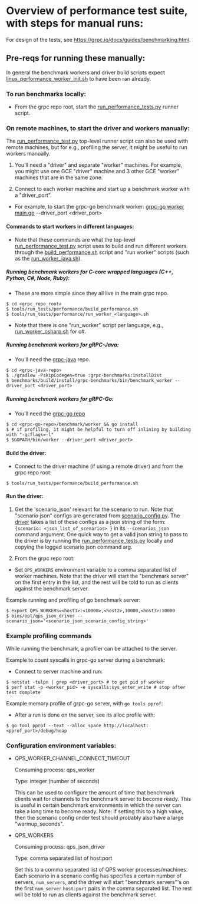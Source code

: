 # Overview of performance test suite, with steps for manual runs:

For design of the tests, see
https://grpc.io/docs/guides/benchmarking.html.

## Pre-reqs for running these manually:
In general the benchmark workers and driver build scripts expect
[linux_performance_worker_init.sh](../../gce/linux_performance_worker_init.sh) to have been ran already.

### To run benchmarks locally:
* From the grpc repo root, start the
[run_performance_tests.py](../run_performance_tests.py) runner script.

### On remote machines, to start the driver and workers manually:
The [run_performance_test.py](../run_performance_tests.py) top-level runner script can also
be used with remote machines, but for e.g., profiling the server,
it might be useful to run workers manually.

1. You'll need a "driver" and separate "worker" machines.
For example, you might use one GCE "driver" machine and 3 other
GCE "worker" machines that are in the same zone.

2. Connect to each worker machine and start up a benchmark worker with a "driver_port".
  * For example, to start the grpc-go benchmark worker:
  [grpc-go worker main.go](https://github.com/grpc/grpc-go/blob/master/benchmark/worker/main.go) --driver_port <driver_port>

#### Commands to start workers in different languages:
 * Note that these commands are what the top-level
   [run_performance_test.py](../run_performance_tests.py) script uses to
   build and run different workers through the
   [build_performance.sh](./build_performance.sh) script and "run worker"
   scripts (such as the [run_worker_java.sh](./run_worker_java.sh)).

##### Running benchmark workers for C-core wrapped languages (C++, Python, C#, Node, Ruby):
   * These are more simple since they all live in the main grpc repo.

```
$ cd <grpc_repo_root>
$ tools/run_tests/performance/build_performance.sh
$ tools/run_tests/performance/run_worker_<language>.sh
```

   * Note that there is one "run_worker" script per language, e.g.,
     [run_worker_csharp.sh](./run_worker_csharp.sh) for c#.

##### Running benchmark workers for gRPC-Java:
   * You'll need the [grpc-java](https://github.com/grpc/grpc-java) repo.

```
$ cd <grpc-java-repo>
$ ./gradlew -PskipCodegen=true :grpc-benchmarks:installDist
$ benchmarks/build/install/grpc-benchmarks/bin/benchmark_worker --driver_port <driver_port>
```

##### Running benchmark workers for gRPC-Go:
   * You'll need the [grpc-go repo](https://github.com/grpc/grpc-go)

```
$ cd <grpc-go-repo>/benchmark/worker && go install
$ # if profiling, it might be helpful to turn off inlining by building with "-gcflags=-l"
$ $GOPATH/bin/worker --driver_port <driver_port>
```

#### Build the driver:
* Connect to the driver machine (if using a remote driver) and from the grpc repo root:
```
$ tools/run_tests/performance/build_performance.sh
```

#### Run the driver:
1. Get the 'scenario_json' relevant for the scenario to run. Note that "scenario
  json" configs are generated from [scenario_config.py](./scenario_config.py).
  The [driver](../../../test/cpp/qps/qps_json_driver.cc) takes a list of these configs as a json string of the form: `{scenario: <json_list_of_scenarios> }`
  in its `--scenarios_json` command argument.
  One quick way to get a valid json string to pass to the driver is by running
  the [run_performance_tests.py](./run_performance_tests.py) locally and copying the logged scenario json command arg.

2. From the grpc repo root:

* Set `QPS_WORKERS` environment variable to a comma separated list of worker
machines. Note that the driver will start the "benchmark server" on the first
entry in the list, and the rest will be told to run as clients against the
benchmark server.

Example running and profiling of go benchmark server:
```
$ export QPS_WORKERS=<host1>:<10000>,<host2>,10000,<host3>:10000
$ bins/opt/qps_json_driver --scenario_json='<scenario_json_scenario_config_string>'
```

### Example profiling commands

While running the benchmark, a profiler can be attached to the server.

Example to count syscalls in grpc-go server during a benchmark:
* Connect to server machine and run:
```
$ netstat -tulpn | grep <driver_port> # to get pid of worker
$ perf stat -p <worker_pid> -e syscalls:sys_enter_write # stop after test complete
```

Example memory profile of grpc-go server, with `go tools pprof`:
* After a run is done on the server, see its alloc profile with:
```
$ go tool pprof --text --alloc_space http://localhost:<pprof_port>/debug/heap
```

### Configuration environment variables:

* QPS_WORKER_CHANNEL_CONNECT_TIMEOUT

  Consuming process: qps_worker

  Type: integer (number of seconds)

  This can be used to configure the amount of time that benchmark
  clients wait for channels to the benchmark server to become ready.
  This is useful in certain benchmark environments in which the
  server can take a long time to become ready. Note: if setting
  this to a high value, then the scenario config under test should
  probably also have a large "warmup_seconds".

* QPS_WORKERS

  Consuming process: qps_json_driver

  Type: comma separated list of host:port

  Set this to a comma separated list of QPS worker processes/machines.
  Each scenario in a scenario config has specifies a certain number
  of servers, `num_servers`, and the driver will start
  "benchmark servers"'s on the first `num_server` `host:port` pairs in
  the comma separated list. The rest will be told to run as clients
  against the benchmark server.
